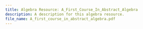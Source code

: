 ```yaml
---
title: Algebra Resource: A_First_Course_In_Abstract_Algebra
description: A description for this algebra resource.
file_name: A_first_course_in_abstract_algebra.pdf
---
```

